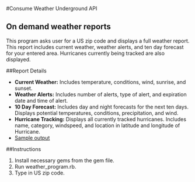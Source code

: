 #Consume Weather Underground API

## On demand weather reports

This program asks user for a US zip code and displays a full weather report.
This report includes current weather, weather alerts, and ten day forecast for your entered area. Hurricanes currently being tracked are also displayed.

##Report Details
* **Current Weather:** Includes temperature, conditions, wind, sunrise, and sunset.
* **Weather Alerts:** Includes number of alerts, type of alert, and expiration date and time of alert.
* **10 Day Forecast:** Includes day and night forecasts for the next ten days. Displays potential temperatures, conditions, precipitation, and wind.
* **Hurricane Tracking:** Displays all currently tracked hurricanes. Includes name, category, windspeed, and location in latitude and longitude of Hurricane.
* [Sample output](www.github.com/JohnDGreiner/weather_api_reader/blob/master/Display_Example.png)

##Instructions
1. Install necessary gems from the gem file.
2. Run weather_program.rb.
3. Type in US zip code.
